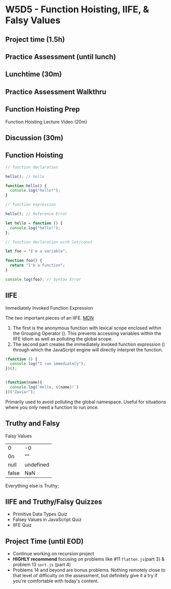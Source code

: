 # W5D5 - Function Hoisting, IIFE, & Falsy Values

## Project time (1.5h)

## Practice Assessment (until lunch)

## Lunchtime (30m)

## Practice Assessment Walkthru

## Function Hoisting Prep

Function Hoisting Lecture Video (20m)

## Discussion (30m)

## Function Hoisting

```js
// function declaration

hello(); // hello

function hello() {
  console.log("hello!");
}

// function expression

hello(); // Reference Error

let hello = function () {
  console.log("hello!");
};

// function declaration with let/const

let foo = "I'm a variable";

function foo() {
  return "I'm a function";
}

console.log(foo); // Syntax Error
```

## IIFE

Immediately Invoked Function Expression

The two important pieces of an IIFE. [MDN](https://developer.mozilla.org/en-US/docs/Glossary/IIFE)

1. The first is the anonymous function with lexical scope enclosed within the Grouping Operator (). This prevents accessing variables within the IIFE idiom as well as polluting the global scope.
2. The second part creates the immediately invoked function expression ()
   through which the JavaScript engine will directly interpret the function.

```js
(function () {
  console.log("I run immediately");
})();


(function(name){
  console.log(`Hello, ${name}!`)
})("Zaviar");
```

Primarily used to avoid polluting the global namespace. Useful for situations
where you only need a function to run once.

## Truthy and Falsy

Falsy Values

|       |           |
| ----- | --------- |
| 0     | -0        |
| 0n    | ""        |
| null  | undefined |
| false | NaN       |

Everything else is Truthy;

## IIFE and Truthy/Falsy Quizzes

- Primitive Data Types Quiz
- Falsey Values in JavaScript Quiz
- IIFE Quiz

## Project Time (until EOD)
- Continue working on recursion project
- **HIGHLY recommend** focusing on problems like  #11 `flatten.js`(part 3) & problem 13 `sort.js` (part 4)
- Problems 14 and beyond are bonus problems. Nothing remotely close to that level of difficulty on the assessment, but definitely give it a try if you're comfortable with today's content.
